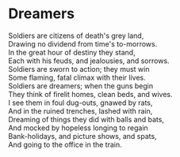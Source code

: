 # Dreamers  

Soldiers are citizens of death's grey land,  
Drawing no dividend from time's to-morrows.  
In the great hour of destiny they stand,  
Each with his feuds, and jealousies, and sorrows.  
Soldiers are sworn to action; they must win  
Some flaming, fatal climax with their lives.  
Soldiers are dreamers; when the guns begin  
They think of firelit homes, clean beds, and wives.  
I see them in foul dug-outs, gnawed by rats,  
And in the ruined trenches, lashed with rain,  
Dreaming of things they did with balls and bats,  
And mocked by hopeless longing to regain  
Bank-holidays, and picture shows, and spats,  
And going to the office in the train.  
